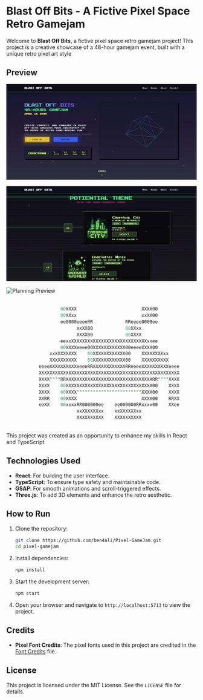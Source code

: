 # Blast Off Bits - A Fictive Pixel Space Retro Gamejam

Welcome to **Blast Off Bits**, a fictive pixel space retro gamejam project! This project is a creative showcase of a 48-hour gamejam event, built with a unique retro pixel art style

## Preview

![Hero Preview](previews/hero.png)

![Voting Preview](previews/vote.png)

![Planning Preview](previews/planning.gif)

```sql

                    00XXXX                        XXXX00        
                    00XXxx                        xxXX00        
                    ee0000eeeeRR            RReeee0000ee        
                          xxXX00            00XXxx              
                          XXXX00            00XXXX              
                    eexxXXXXXXXXXXXXXXXXXXXXXXXXXXXXxxee        
                    00XXXXeeee00XXXXXXXXXXXX00eeeeXXXX00        
                xxXXXXXXXX    00XXXXXXXXXXXX00    XXXXXXXXxx    
                XXXXXXXXXX    00XXXXXXXXXXXX00    XXXXXXXXXX    
            eeeeXXXXXXXXXXeeeeRRXXXXXXXXXXXXRReeeeXXXXXXXXXXeeee
            XXXXXXXXXXXXXXXXXXXXXXXXXXXXXXXXXXXXXXXXXXXXXXXXXXXX
            XXXX""""RRXXXXXXXXXXXXXXXXXXXXXXXXXXXXXXXXRR""""XXXX
            XXXX    00XXXXXXXXXXXXXXXXXXXXXXXXXXXXXXXX00    XXXX
            XXXX    00XXXX""""""""""""""""""""""""XXXX00    XXXX
            XXRR    00XXXX                        XXXX00    RRXX
            eeXX    00xxxxRR000000ee    ee000000RRxxxx00    XXee
                          xxXXXXXXxx    xxXXXXXXxx                            
                          XXXXXXXXXX    XXXXXXXXXX              
 

```

This project was created as an opportunity to enhance my skills in React and TypeScript



## Technologies Used

- **React**: For building the user interface.
- **TypeScript**: To ensure type safety and maintainable code.
- **GSAP**: For smooth animations and scroll-triggered effects.
- **Three.js**: To add 3D elements and enhance the retro aesthetic.

## How to Run

1. Clone the repository:
   ```bash
   git clone https://github.com/ben4ali/Pixel-GameJam.git
   cd pixel-gamejam
   ```

2. Install dependencies:
    ```bash
    npm install
    ```

3. Start the development server:
    ```bash
    npm start
    ```

4. Open your browser and navigate to `http://localhost:5713` to view the project.


## Credits

- **Pixel Font Credits**: The pixel fonts used in this project are credited in the [Font Credits](public/fonts/font-credits.md) file.


## License

This project is licensed under the MIT License. See the `LICENSE` file for details.